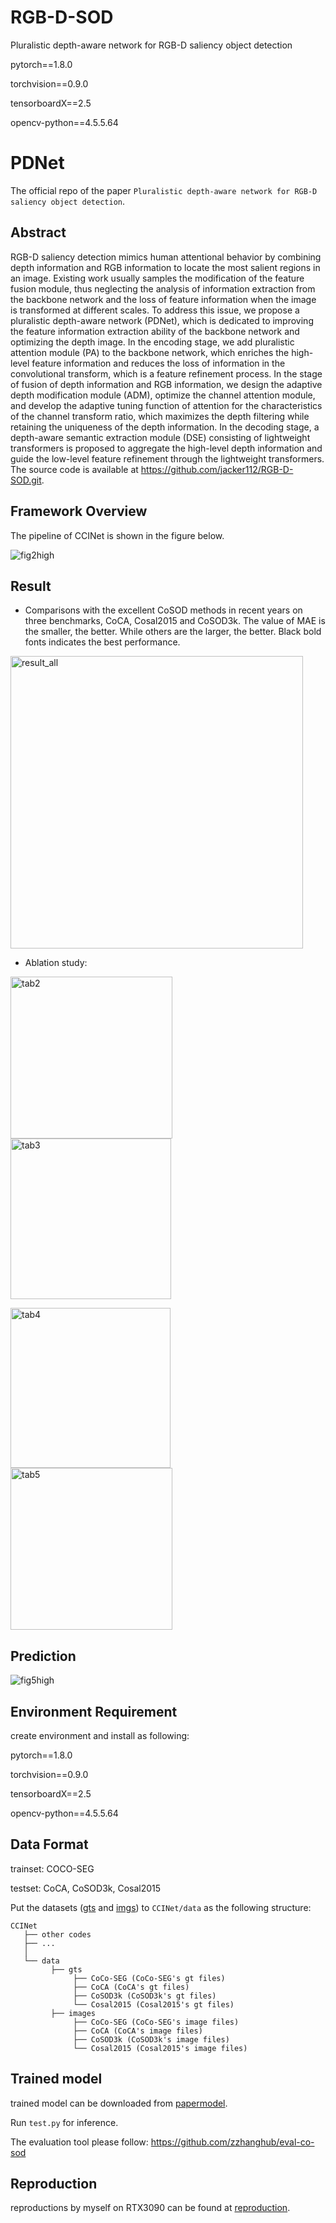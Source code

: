 # RGB-D-SOD
Pluralistic depth-aware network for RGB-D saliency object detection

pytorch==1.8.0

torchvision==0.9.0

tensorboardX==2.5

opencv-python==4.5.5.64

# PDNet

The official repo of the paper `Pluralistic depth-aware network for RGB-D saliency object detection`.

## Abstract

RGB-D saliency detection mimics human attentional behavior by combining depth information and RGB information to locate the most salient regions in an image. Existing work usually samples the modification of the feature fusion module, thus neglecting the analysis of information extraction from the backbone network and the loss of feature information when the image is transformed at different scales. To address this issue, we propose a pluralistic depth-aware network (PDNet), which is dedicated to improving the feature information extraction ability of the backbone network and optimizing the depth image. In the encoding stage, we add pluralistic attention module (PA) to the backbone network, which enriches the high-level feature information and reduces the loss of information in the convolutional transform, which is a feature refinement process. In the stage of fusion of depth information and RGB information, we design the adaptive depth modification module (ADM), optimize the channel attention module, and develop the adaptive tuning function of attention for the characteristics of the channel transform ratio, which maximizes the depth filtering while retaining the uniqueness of the depth information. In the decoding stage, a depth-aware semantic extraction module (DSE) consisting of lightweight transformers is proposed to aggregate the high-level depth information and guide the low-level feature refinement through the lightweight transformers. The source code is available at https://github.com/jacker112/RGB-D-SOD.git.

## Framework Overview
The pipeline of CCINet is shown in the figure below. 

![fig2high](https://github.com/jacker112/RGB-D-SOD/tree/main/PD-Net-main/paper_image/fig01.png)


## Result

- Comparisons with the excellent CoSOD methods in recent years on three benchmarks, CoCA, Cosal2015 and CoSOD3k. The value of MAE is the smaller, the better. While others are the larger, the better. Black bold fonts indicates the best performance.

<img width="468" alt="result_all" src="https://github.com/JoeLAL24/CCINet/assets/100739402/a4688225-8bd5-483a-976c-b30706a07e63">

- Ablation study:

<img width="259" alt="tab2" src="https://github.com/JoeLAL24/CCINet/assets/100739402/3ae56ddb-da40-423c-8afb-9d353346ba80"> <img width="257" alt="tab3" src="https://github.com/JoeLAL24/CCINet/assets/100739402/14c8a49c-e8fe-4546-a605-53beaccf1e7a">

<img width="256" alt="tab4" src="https://github.com/JoeLAL24/CCINet/assets/100739402/3c0bcb22-c82e-4b53-9f38-f70663efc576"> <img width="259" alt="tab5" src="https://github.com/JoeLAL24/CCINet/assets/100739402/3087f007-5eef-4835-a6ab-f9cbbe2b4cff">

## Prediction

![fig5high](https://github.com/JoeLAL24/CCINet/assets/100739402/706d4e35-fcd9-4bb2-8fbf-9781fade913c)

## Environment Requirement

create environment and install as following: 


pytorch==1.8.0

torchvision==0.9.0

tensorboardX==2.5

opencv-python==4.5.5.64

## Data Format

trainset: COCO-SEG

testset: CoCA, CoSOD3k, Cosal2015

Put the datasets ([gts](https://pan.baidu.com/s/1A0cklgxqK2yPtYI7GNY62Q?pwd=7xo7) and [imgs](https://pan.baidu.com/s/1Bf3HfdDWMiV4MIaHu2MJQQ?pwd=scub)) to `CCINet/data` as the following structure:

```
CCINet
   ├── other codes
   ├── ...
   │ 
   └── data
         ├── gts
              ├── CoCo-SEG (CoCo-SEG's gt files)
         	  ├── CoCA (CoCA's gt files)
              ├── CoSOD3k (CoSOD3k's gt files)
              └── Cosal2015 (Cosal2015's gt files)
         ├── images
              ├── CoCo-SEG (CoCo-SEG's image files)
         	  ├── CoCA (CoCA's image files)
              ├── CoSOD3k (CoSOD3k's image files)
              └── Cosal2015 (Cosal2015's image files)
```

## Trained model

trained model can be downloaded from [papermodel](https://pan.baidu.com/s/1R-isw86_4UrCGNo2T2ubSg?pwd=koy2).

Run `test.py` for inference.

The evaluation tool please follow: https://github.com/zzhanghub/eval-co-sod

## Reproduction

reproductions by myself on RTX3090 can be found at [reproduction](https://pan.baidu.com/s/1R-isw86_4UrCGNo2T2ubSg?pwd=koy2).
